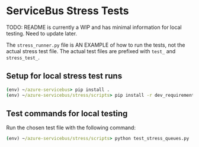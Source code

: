 # ServiceBus Stress Tests

TODO: README is currently a WIP and has minimal information for local testing. Need to update later.

The `stress_runner.py` file is AN EXAMPLE of how to run the tests, not the actual stress test file.
The actual test files are prefixed with `test_` and `stress_test_`.

## Setup for local stress test runs

```cmd
(env) ~/azure-servicebus> pip install .
(env) ~/azure-servicebus/stress/scripts> pip install -r dev_requirements.txt
```

## Test commands for local testing

Run the chosen test file with the following command:

```cmd
(env) ~/azure-servicebus/stress/scripts> python test_stress_queues.py
```